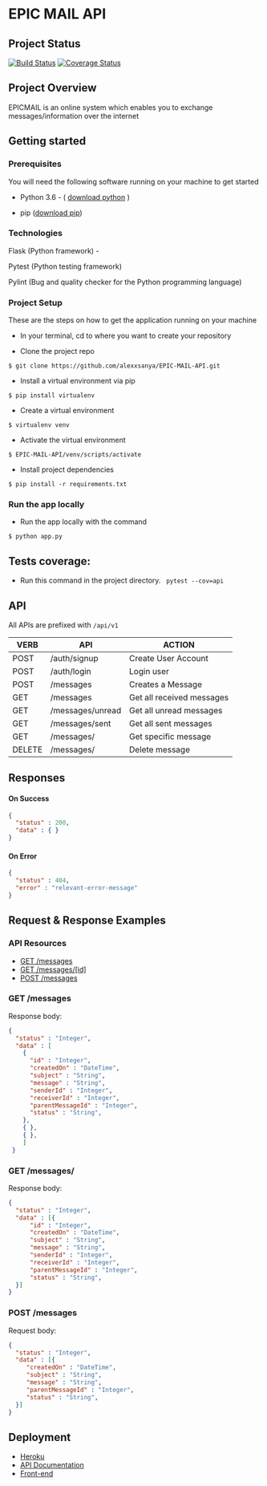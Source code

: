 # EPIC MAIL API

## Project Status
[![Build Status](https://travis-ci.org/alexxsanya/EPIC-MAIL-API.svg?branch=ft-api_documentation-164868406)](https://travis-ci.org/alexxsanya/EPIC-MAIL-API)
[![Coverage Status](https://coveralls.io/repos/github/alexxsanya/EPIC-MAIL-API/badge.svg?branch=ft-api_documentation-164868406)](https://coveralls.io/github/alexxsanya/EPIC-MAIL-API?branch=ft-api_documentation-164868406)

## Project Overview

EPICMAIL is an online system which enables you to exchange messages/information over the internet



## Getting started

### Prerequisites

You will need the following software running on your machine to get started

* Python 3.6  - ( [download python](https://www.python.org/getit/) )

* pip ([download pip](https://pip.pypa.io/en/stable/reference/pip_download/))


### Technologies

Flask (Python framework) -

Pytest (Python testing framework)

Pylint (Bug and quality checker for the Python programming language)

### Project Setup
These are the steps on how to get the application running on your machine

 - In your terminal, cd to where you want to create your repository

- Clone the project repo
```
$ git clone https://github.com/alexxsanya/EPIC-MAIL-API.git
```

- Install a virtual environment via pip
``` 
$ pip install virtualenv 
```

- Create a virtual environment
```
$ virtualenv venv
```
- Activate the virtual environment
```
$ EPIC-MAIL-API/venv/scripts/activate
```

- Install project dependencies 

```
$ pip install -r requirements.txt
```

### Run the app locally

- Run the app locally with the command

```
$ python app.py
```

## Tests coverage:

*  Run this command in the project directory.
  ``` pytest --cov=api```



## API

All APIs are prefixed with  `/api/v1`

| VERB   | API                    | ACTION                    |
| ------ | ---------------------- | ------------------------- |
| POST   | /auth/signup           | Create User Account       |
| POST   | /auth/login            | Login user                |
| POST   | /messages              | Creates a Message         |
| GET    | /messages              | Get all received messages |
| GET    | /messages/unread       | Get all unread messages   |
| GET    | /messages/sent         | Get all sent messages     |
| GET    | /messages/<message-id> | Get specific message      |
| DELETE | /messages/<message-id> | Delete message            |



## Responses

#### On Success

```json
{
  "status" : 200, 
  "data" : { }
}

```

#### On Error

```json
{
  "status" : 404,
  "error" : "relevant-error-message"
}

```

## Request & Response Examples

### API Resources

- [GET /messages](#get-messages)
- [GET /messages/[id]](#get-messagesid)
- [POST /messages](#post-messenges)

### GET /messages

Response body:

```json
{
  "status" : "Integer", 
  "data" : [
    {
      "id" : "Integer", 
      "createdOn" : "DateTime",
      "subject" : "String",
      "message" : "String",
      "senderId" : "Integer",
      "receiverId" : "Integer",
      "parentMessageId" : "Integer",
      "status" : "String",
    }, 
    { },
    { },
    ]
 }
```

### GET /messages/<id>

Response body:

```json
{
  "status" : "Integer", 
  "data" : [{
      "id" : "Integer", 
      "createdOn" : "DateTime",
      "subject" : "String",
      "message" : "String",
      "senderId" : "Integer",
      "receiverId" : "Integer",
      "parentMessageId" : "Integer",
      "status" : "String",
  }]
}

```

### POST /messages

Request body:

```json
{
  "status" : "Integer", 
  "data" : [{
     "createdOn" : "DateTime",        
     "subject" : "String",
     "message" : "String",
     "parentMessageId" : "Integer",
     "status" : "String",
  }]
}

```



## Deployment

*  [Heroku](https://api-epicmail.herokuapp.com/api/v1/)
*  [API Documentation](https://api-epicmail.herokuapp.com/api/v1/doc)
*  [Front-end](https://alexxsanya.github.io/EPIC-MAIL/UI/login.html)

